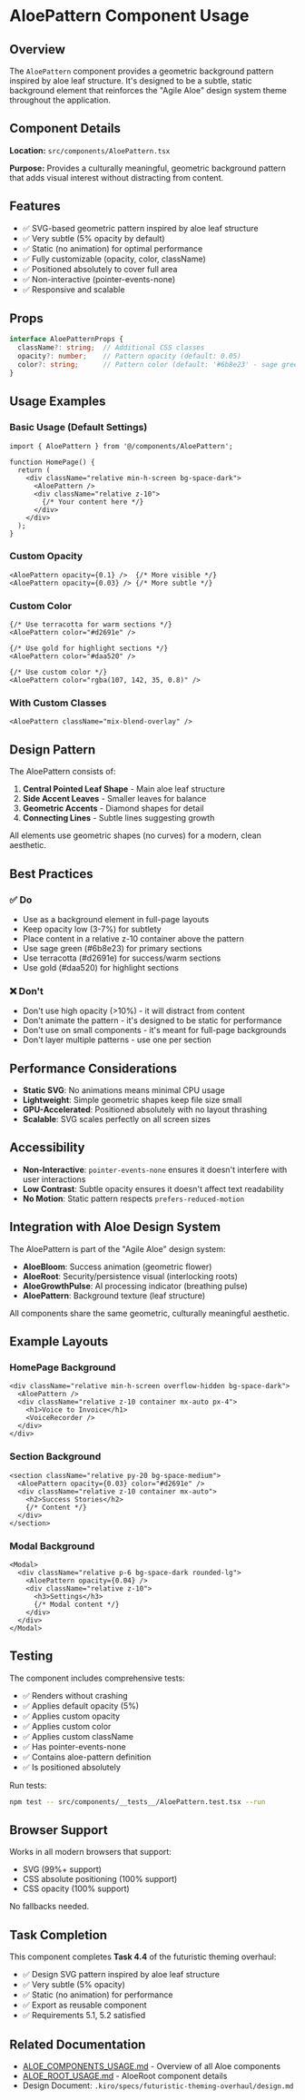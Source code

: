 # AloePattern Component Usage

## Overview

The `AloePattern` component provides a geometric background pattern inspired by aloe leaf structure. It's designed to be a subtle, static background element that reinforces the "Agile Aloe" design system theme throughout the application.

## Component Details

**Location:** `src/components/AloePattern.tsx`

**Purpose:** Provides a culturally meaningful, geometric background pattern that adds visual interest without distracting from content.

## Features

- ✅ SVG-based geometric pattern inspired by aloe leaf structure
- ✅ Very subtle (5% opacity by default)
- ✅ Static (no animation) for optimal performance
- ✅ Fully customizable (opacity, color, className)
- ✅ Positioned absolutely to cover full area
- ✅ Non-interactive (pointer-events-none)
- ✅ Responsive and scalable

## Props

```typescript
interface AloePatternProps {
  className?: string;  // Additional CSS classes
  opacity?: number;    // Pattern opacity (default: 0.05)
  color?: string;      // Pattern color (default: '#6b8e23' - sage green)
}
```

## Usage Examples

### Basic Usage (Default Settings)

```tsx
import { AloePattern } from '@/components/AloePattern';

function HomePage() {
  return (
    <div className="relative min-h-screen bg-space-dark">
      <AloePattern />
      <div className="relative z-10">
        {/* Your content here */}
      </div>
    </div>
  );
}
```

### Custom Opacity

```tsx
<AloePattern opacity={0.1} />  {/* More visible */}
<AloePattern opacity={0.03} /> {/* More subtle */}
```

### Custom Color

```tsx
{/* Use terracotta for warm sections */}
<AloePattern color="#d2691e" />

{/* Use gold for highlight sections */}
<AloePattern color="#daa520" />

{/* Use custom color */}
<AloePattern color="rgba(107, 142, 35, 0.8)" />
```

### With Custom Classes

```tsx
<AloePattern className="mix-blend-overlay" />
```

## Design Pattern

The AloePattern consists of:

1. **Central Pointed Leaf Shape** - Main aloe leaf structure
2. **Side Accent Leaves** - Smaller leaves for balance
3. **Geometric Accents** - Diamond shapes for detail
4. **Connecting Lines** - Subtle lines suggesting growth

All elements use geometric shapes (no curves) for a modern, clean aesthetic.

## Best Practices

### ✅ Do

- Use as a background element in full-page layouts
- Keep opacity low (3-7%) for subtlety
- Place content in a relative z-10 container above the pattern
- Use sage green (#6b8e23) for primary sections
- Use terracotta (#d2691e) for success/warm sections
- Use gold (#daa520) for highlight sections

### ❌ Don't

- Don't use high opacity (>10%) - it will distract from content
- Don't animate the pattern - it's designed to be static for performance
- Don't use on small components - it's meant for full-page backgrounds
- Don't layer multiple patterns - use one per section

## Performance Considerations

- **Static SVG**: No animations means minimal CPU usage
- **Lightweight**: Simple geometric shapes keep file size small
- **GPU-Accelerated**: Positioned absolutely with no layout thrashing
- **Scalable**: SVG scales perfectly on all screen sizes

## Accessibility

- **Non-Interactive**: `pointer-events-none` ensures it doesn't interfere with user interactions
- **Low Contrast**: Subtle opacity ensures it doesn't affect text readability
- **No Motion**: Static pattern respects `prefers-reduced-motion`

## Integration with Aloe Design System

The AloePattern is part of the "Agile Aloe" design system:

- **AloeBloom**: Success animation (geometric flower)
- **AloeRoot**: Security/persistence visual (interlocking roots)
- **AloeGrowthPulse**: AI processing indicator (breathing pulse)
- **AloePattern**: Background texture (leaf structure)

All components share the same geometric, culturally meaningful aesthetic.

## Example Layouts

### HomePage Background

```tsx
<div className="relative min-h-screen overflow-hidden bg-space-dark">
  <AloePattern />
  <div className="relative z-10 container mx-auto px-4">
    <h1>Voice to Invoice</h1>
    <VoiceRecorder />
  </div>
</div>
```

### Section Background

```tsx
<section className="relative py-20 bg-space-medium">
  <AloePattern opacity={0.03} color="#d2691e" />
  <div className="relative z-10 container mx-auto">
    <h2>Success Stories</h2>
    {/* Content */}
  </div>
</section>
```

### Modal Background

```tsx
<Modal>
  <div className="relative p-6 bg-space-dark rounded-lg">
    <AloePattern opacity={0.04} />
    <div className="relative z-10">
      <h3>Settings</h3>
      {/* Modal content */}
    </div>
  </div>
</Modal>
```

## Testing

The component includes comprehensive tests:

- ✅ Renders without crashing
- ✅ Applies default opacity (5%)
- ✅ Applies custom opacity
- ✅ Applies custom color
- ✅ Applies custom className
- ✅ Has pointer-events-none
- ✅ Contains aloe-pattern definition
- ✅ Is positioned absolutely

Run tests:
```bash
npm test -- src/components/__tests__/AloePattern.test.tsx --run
```

## Browser Support

Works in all modern browsers that support:
- SVG (99%+ support)
- CSS absolute positioning (100% support)
- CSS opacity (100% support)

No fallbacks needed.

## Task Completion

This component completes **Task 4.4** of the futuristic theming overhaul:

- ✅ Design SVG pattern inspired by aloe leaf structure
- ✅ Very subtle (5% opacity)
- ✅ Static (no animation) for performance
- ✅ Export as reusable component
- ✅ Requirements 5.1, 5.2 satisfied

## Related Documentation

- [ALOE_COMPONENTS_USAGE.md](./ALOE_COMPONENTS_USAGE.md) - Overview of all Aloe components
- [ALOE_ROOT_USAGE.md](./ALOE_ROOT_USAGE.md) - AloeRoot component details
- Design Document: `.kiro/specs/futuristic-theming-overhaul/design.md`
